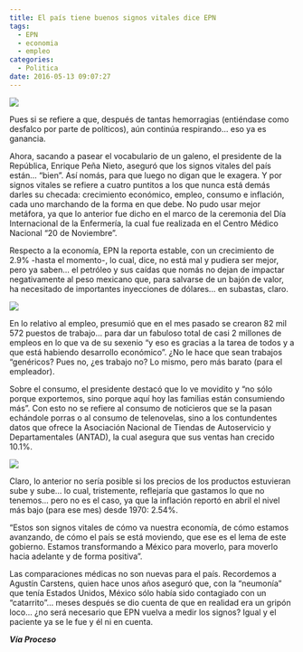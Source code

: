 ```yaml
---
title: El país tiene buenos signos vitales dice EPN
tags:
  - EPN
  - economia
  - empleo
categories:
  - Politica
date: 2016-05-13 09:07:27
---
```

![](https://res.cloudinary.com/pidmx/image/upload/v1463148469/epn-enfermera_ldshlp.jpg)

Pues si se refiere a que, después de tantas hemorragias (entiéndase como desfalco por parte de políticos), aún continúa respirando… eso ya es ganancia.

Ahora, sacando a pasear el vocabulario de un galeno, el presidente de la República, Enrique Peña Nieto, aseguró que los signos vitales del país están… “bien”. Así nomás, para que luego no digan que le exagera. Y por signos vitales se refiere a cuatro puntitos a los que nunca está demás darles su checada: crecimiento económico, empleo, consumo e inflación, cada uno marchando de la forma en que debe. No pudo usar mejor metáfora, ya que lo anterior fue dicho en el marco de la ceremonia del Día Internacional de la Enfermería, la cual fue realizada en el Centro Médico Nacional “20 de Noviembre”.

Respecto a la economía, EPN la reporta estable, con un crecimiento de 2.9% -hasta el momento-, lo cual, dice, no está mal y pudiera ser mejor, pero ya saben… el petróleo y sus caídas que nomás no dejan de impactar negativamente al peso mexicano que, para salvarse de un bajón de valor, ha necesitado de importantes inyecciones de dólares… en subastas, claro.

![](https://res.cloudinary.com/pidmx/image/upload/v1463148483/epnpreocup_bactyb.jpg)

En lo relativo al empleo, presumió que en el mes pasado se crearon 82 mil 572 puestos de trabajo… para dar un fabuloso total de casi 2 millones de empleos en lo que va de su sexenio “y eso es gracias a la tarea de todos y a que está habiendo desarrollo económico”. ¿No le hace que sean trabajos “genéricos? Pues no, ¿es trabajo no? Lo mismo, pero más barato (para el empleador).

Sobre el consumo, el presidente destacó que lo ve movidito y “no sólo porque exportemos, sino porque aquí hoy las familias están consumiendo más”. Con esto no se refiere al consumo de noticieros que se la pasan echándole porras o al consumo de telenovelas, sino a los contundentes datos que ofrece la Asociación Nacional de Tiendas de Autoservicio y Departamentales (ANTAD), la cual asegura que sus ventas han crecido 10.1%.

![](https://res.cloudinary.com/pidmx/image/upload/v1463148500/EPNpubli_utnjuy.jpg)

Claro, lo anterior no sería posible si los precios de los productos estuvieran sube y sube… lo cual, tristemente, reflejaría que gastamos lo que no tenemos… pero no es el caso, ya que la inflación reportó en abril el nivel más bajo (para ese mes) desde 1970: 2.54%.

“Estos son signos vitales de cómo va nuestra economía, de cómo estamos avanzando, de cómo el país se está moviendo, que ese es el lema de este gobierno. Estamos transformando a México para moverlo, para moverlo hacia adelante y de forma positiva”.

Las comparaciones médicas no son nuevas para el país. Recordemos a Agustín Carstens, quien hace unos años aseguró que, con la “neumonía” que tenía Estados Unidos, México sólo había sido contagiado con un “catarrito”… meses después se dio cuenta de que en realidad era un gripón loco… ¿no será necesario que EPN vuelva a medir los signos? Igual y el paciente ya se le fue y él ni en cuenta.

***Vía Proceso***
